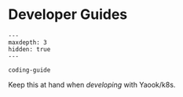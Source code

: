 # Developer Guides

```{toctree}
---
maxdepth: 3
hidden: true
---

coding-guide
```

Keep this at hand when *developing* with Yaook/k8s.
